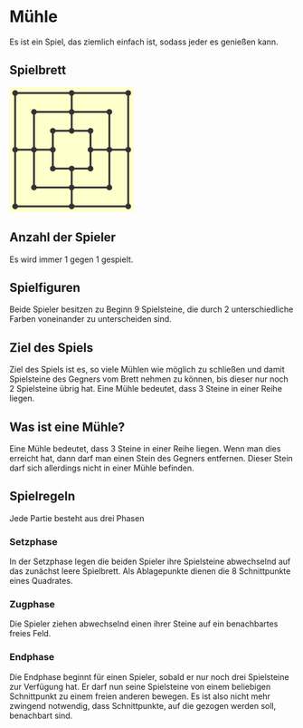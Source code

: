 # Mühle
Es ist ein Spiel, das ziemlich einfach ist, sodass jeder es genießen kann.

## Spielbrett
<img src="/docs/muehle-board.png" />

## Anzahl der Spieler
Es wird immer 1 gegen 1 gespielt.

## Spielfiguren
Beide Spieler besitzen zu Beginn 9 Spielsteine, die durch 2 unterschiedliche Farben voneinander zu unterscheiden sind.

## Ziel des Spiels
Ziel des Spiels ist es, so viele Mühlen wie möglich zu schließen und damit Spielsteine des Gegners vom Brett nehmen zu können, bis dieser nur noch 2 Spielsteine übrig hat. Eine Mühle bedeutet, dass 3 Steine in einer Reihe liegen.

## Was ist eine Mühle?
Eine Mühle bedeutet, dass 3 Steine in einer Reihe liegen. Wenn man dies erreicht hat, dann darf man einen Stein des Gegners entfernen. Dieser Stein darf sich allerdings nicht in einer Mühle befinden.

## Spielregeln
Jede Partie besteht aus drei Phasen

### Setzphase
In der Setzphase legen die beiden Spieler ihre Spielsteine abwechselnd auf das zunächst leere Spielbrett. Als Ablagepunkte dienen die 8 Schnittpunkte eines Quadrates.

### Zugphase
Die Spieler ziehen abwechselnd einen ihrer Steine auf ein benachbartes freies Feld.

### Endphase
Die Endphase beginnt für einen Spieler, sobald er nur noch drei Spielsteine zur Verfügung hat. Er darf nun seine Spielsteine von einem beliebigen Schnittpunkt zu einem freien anderen bewegen. Es ist also nicht mehr zwingend notwendig, dass Schnittpunkte, auf die gezogen werden soll, benachbart sind.

